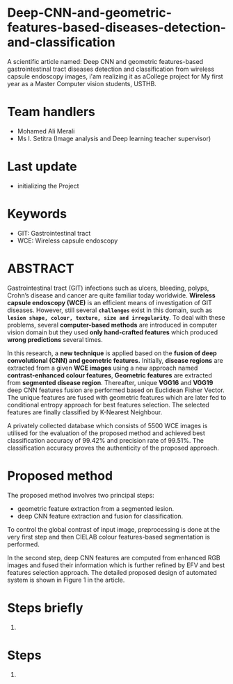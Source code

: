 # Deep-CNN-and-geometric-features-based-diseases-detection-and-classification

A scientific article named: Deep CNN and geometric features-based gastrointestinal tract diseases detection and classification from wireless capsule endoscopy images, i'am realizing it as aCollege project for My first year as a Master Computer vision students, USTHB.

# Team handlers

- Mohamed Ali Merali
- Ms I. Setitra (Image analysis and Deep learning teacher supervisor)

# Last update

- initializing the Project

# Keywords
- GIT: Gastrointestinal tract
- WCE: Wireless capsule endoscopy

# ABSTRACT

Gastrointestinal tract (GIT) infections such as ulcers, bleeding, polyps, Crohn’s disease and cancer are quite familiar today worldwide. **Wireless capsule endoscopy (WCE)** is an efficient means of investigation of GIT diseases. However, still several **`challenges`** exist in this domain, such as **`lesion shape, colour, texture, size and irregularity`**. To deal with these problems, several **computer-based methods** are introduced in computer vision domain but they used **only hand-crafted features** which produced **wrong predictions** several times. 

In this research, a **new technique** is applied based on the **fusion of deep convolutional (CNN) and geometric features.** Initially, **disease regions** are extracted from a given **WCE images** using a new approach named **contrast-enhanced colour features**, **Geometric features** are extracted from **segmented disease region**. Thereafter, unique **VGG16** and **VGG19** deep CNN features fusion are performed based on Euclidean Fisher Vector. The unique features are fused with geometric features which are later fed to conditional entropy approach for best features selection. The selected features are finally classified by K-Nearest Neighbour. 

A privately collected database which consists of 5500 WCE images is utilised for the evaluation of the proposed method and achieved best classification accuracy of 99.42% and precision rate of 99.51%. The classification accuracy proves the authenticity of the proposed approach.

# Proposed method

The proposed method involves two principal steps:

- geometric feature extraction from a segmented lesion.
- deep CNN feature extraction and fusion for classification.

To control the global contrast of input image, preprocessing is done at the very first step and then CIELAB colour features-based segmentation is performed.

In the second step, deep CNN features are computed from enhanced RGB images and fused their information which is further refined by EFV and best features selection approach. The detailed proposed design of automated system is shown in Figure 1 in the article.

# Steps briefly

1.

# Steps

1.
